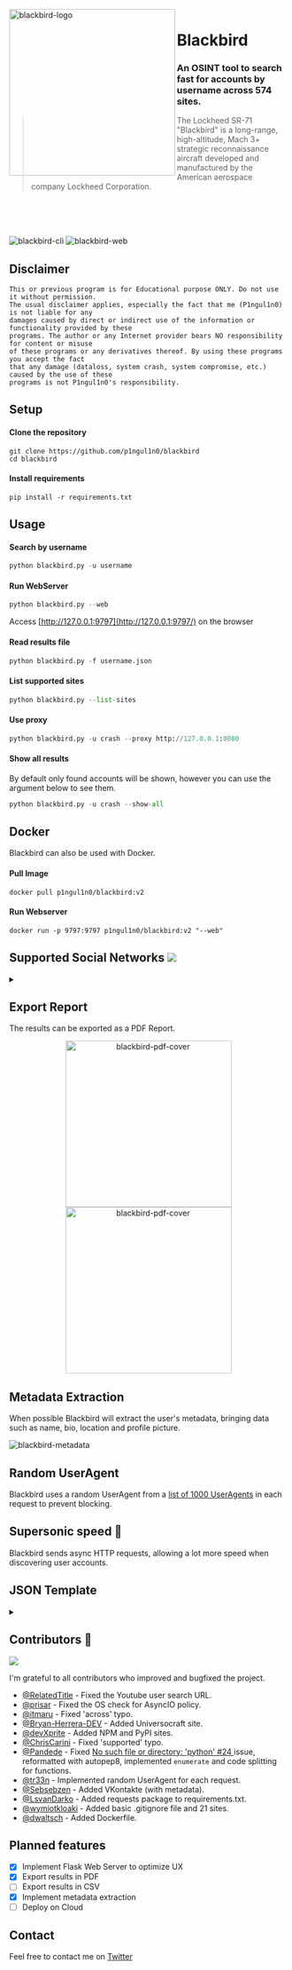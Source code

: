 <img alt="blackbird-logo" align="left" width="300" height="300" src="https://raw.githubusercontent.com/p1ngul1n0/badges/main/badges/20.png">
<h1>Blackbird</h1>

### An OSINT tool to search fast for accounts by username across 574 sites.
> The Lockheed SR-71 "Blackbird" is a long-range, high-altitude, Mach 3+ strategic reconnaissance aircraft developed and manufactured by the American aerospace company Lockheed Corporation.

</br></br></br>

<img alt="blackbird-cli" align="center" src="https://raw.githubusercontent.com/p1ngul1n0/src/master/blackbird_printscreen.png">
<img alt="blackbird-web" align="center" src="https://raw.githubusercontent.com/p1ngul1n0/src/master/blackbird_web.png">


## Disclaimer
```
This or previous program is for Educational purpose ONLY. Do not use it without permission. 
The usual disclaimer applies, especially the fact that me (P1ngul1n0) is not liable for any 
damages caused by direct or indirect use of the information or functionality provided by these 
programs. The author or any Internet provider bears NO responsibility for content or misuse 
of these programs or any derivatives thereof. By using these programs you accept the fact 
that any damage (dataloss, system crash, system compromise, etc.) caused by the use of these 
programs is not P1ngul1n0's responsibility.
```




## Setup

#### Clone the repository
```shell
git clone https://github.com/p1ngul1n0/blackbird
cd blackbird
```

#### Install requirements
```shell
pip install -r requirements.txt
```

## Usage

#### Search by username
```python
python blackbird.py -u username
```
#### Run WebServer
```python
python blackbird.py --web
```
Access [http://127.0.0.1:9797](http://127.0.0.1:9797/) on the browser

#### Read results file
```python
python blackbird.py -f username.json
```
#### List supported sites
```python
python blackbird.py --list-sites
```
#### Use proxy
```python
python blackbird.py -u crash --proxy http://127.0.0.1:8080
```
#### Show all results
By default only found accounts will be shown, however you can use the argument below to see them.
```python
python blackbird.py -u crash --show-all
```

## Docker
Blackbird can also be used with Docker.
#### Pull Image
```
docker pull p1ngul1n0/blackbird:v2
```
#### Run Webserver
```
docker run -p 9797:9797 p1ngul1n0/blackbird:v2 "--web"
```

## Supported Social Networks <a name="social-networks"></a> ![](https://img.shields.io/badge/574--red)
<details>
<summary></summary>
  
1. Facebook
2. YouTube
3. Twitter
4. Telegram
5. TikTok
6. Tinder
7. Instagram
8. Pinterest
9. Snapchat
10. Reddit
11. Soundcloud
12. Github
13. Steam
14. Linktree
15. Xbox Gamertag
16. Twitter Archived
17. Xvideos
18. PornHub
19. Xhamster
20. Periscope
21. AskFM
22. Vimeo
23. Pastebin
24. WordPress Profile
25. WordPress Site
26. AllMyLinks
27. Buzzfeed
28. JsFiddle
29. Sourceforge
30. Kickstarter
31. Smule
32. Blogspot
33. Tradingview
34. Internet Archive
35. Alura
36. Behance
37. MySpace
38. Disqus
39. Slideshare
40. Rumble
41. Ebay
42. RedBubble
43. Kik
44. Roblox
45. Armor Games
46. Fortnite Tracker
47. Duolingo
48. Chess
49. Shopify
50. Untappd
51. Last FM
52. Cash APP
53. Imgur
54. Trello
55. Minecraft
56. Patreon
57. DockerHub
58. Kongregate
59. Vine
60. Gamespot
61. Shutterstock
62. Chaturbate
63. ProtonMail
64. TripAdvisor
65. RapidAPI
66. HackTheBox
67. Wikipedia
68. Buymeacoffe
69. Arduino
70. League of Legends Tracker
71. Lego Ideas
72. Fiverr
73. Redtube
74. Dribble
75. Packet Storm Security
76. Ello
77. Medium
78. Hackaday
79. Keybase
80. HackerOne
81. BugCrowd
82. OneCompiler
83. TryHackMe
84. Lyrics Training
85. Expo
86. RAWG
87. Coroflot
88. Cloudflare
89. Wattpad
90. Mixlr
91. ImageShack
92. Freelancer
93. Dev To
94. BitBucket
95. Ko Fi
96. Flickr
97. HackerEarth
98. Spotify
99. Snapchat Stories
100. Audio Jungle
101. Avid Community
102. Bandlab
103. Carrd
104. CastingCallClub
105. Coderwall
106. Codewars
107. F3
108. Gab
109. Issuu
110. Steemit
111. Venmo
112. MODDB
113. COLOURlovers
114. Scheme Color
115. Roblox Trade
116. Aetherhub
117. BugBounty
118. Huntr
119. Universocraft
120. Wireclub
121. AminoApps
122. Trakt
123. Giphy
124. Minecraft List
125. SEOClerks
126. Mix
127. Codecademy
128. Bandcamp
129. Poshmark
130. hackster
131. BodyBuilding
132. Mastodon
133. IFTTT
134. Anime Planet
135. Destructoid
136. Gitee
137. Teknik
138. BitChute
139. The Tatto Forum
140. NPM
141. PyPI
142. HackenProof
143. VKontakte
144. About me
145. Dissenter
146. Designspiration
147. Fark
148. mmorpg
149. Pikabu
150. Playstation Network
151. Warrior Forum
152. Pxilart
153. 2Dimensions
154. 3dnews
155. 7Cups
156. 9GAG
157. Academia.edu
158. Airbit
159. Airliners
160. Alik.cz
161. Apple Developer
162. Apple Discussions
163. Asciinema
164. Ask Fedora
165. Audiojungle
166. Autofrage
167. BLIP.fm
168. Bazar.cz
169. Bezuzyteczna
170. Bikemap
171. BioHacking
172. Bitwarden Forum
173. 101010 pl
174. 3DNews
175. 7cup
176. 21buttons
177. about me
178. Adult_Forum
179. ADVFN
180. aflam
181. akniga
182. Albicla
183. allesovercrypto
184. allmylinks
185. Alloannonces
186. AllTrails
187. Ameblo
188. AmericanThinker
189. Aminoapps
190. AnimePlanet
191. aNobii
192. anonup
193. Apex Legends
194. Appian
195. Archive Of Our Own Account
196. ArmorGames
197. ArtBreeder
198. Artists & Clients
199. asciinema
200. ask fm
201. au ru
202. authorSTREAM
203. Ayfal
204. bblog_ru
205. BDSMLR
206. bdsmsingles
207. Bentbox
208. BiggerPockets
209. Bimpos
210. Bitbucket
211. Bitchute
212. bitcoin forum
213. BLIP fm
214. Blogger
215. blogi pl
216. Blogmarks
217. BodyBuilding com
218. Bookcrossing
219. Booth
220. Brickset
221. Bugcrowd
222. buymeacoffee
223. BuzzFeed
224. Buzznet
225. Carbonmade
226. Career habr
227. CaringBridge
228. carrd co
229. cash app
230. CD-Action
231. cda pl
232. championat
233. Chaos social
234. cHEEZburger
235. Chamsko
236. Chess com
237. Chomikuj pl
238. Chyoa
239. clusterdafrica
240. cnet
241. codeforces
242. codementor
243. contactos sex
244. coroflot
245. cracked_io
246. Cracked
247. crevado
248. crowdin
249. Cults3D
250. Cytoid
251. Dailymotion
252. darudar
253. dateinasia
254. datezone
255. Dating ru
256. Demotywatory
257. Designspriation
258. DeviantArt
259. dfgames
260. dev to
261. devRant
262. Diablo
263. diigo
264. Digitalspy
265. Discogs
266. Discourse
267. discuss elastic co
268. Dojoverse
269. Dribbble
270. Droners
271. easyen
272. eBay
273. Elftown
274. Ello co
275. Engadget
276. EPORNER
277. Etsy
278. EU_Voice
279. ExtraLunchMoney
280. Eyeem
281. Fabswingers
282. Facenama
283. Faktopedia
284. FanCentro
285. Fandom
286. fanpop
287. fansly
288. FatSecret
289. fcv
290. fedi lewactwo pl
291. Filmweb
292. Flipboard
293. Fodors Forum
294. forumprawne org
295. fotka
296. Foursquare
297. freelancer
298. freesound
299. FriendFinder
300. FriendFinder-X
301. Friendweb
302. FurAffinity
303. Furiffic
304. game_debate
305. Garmin connect
306. Geocaching
307. getmonero
308. Gettr
309. Gigapan
310. Girlfriendsmeet
311. gitea
312. GitHub
313. GitLab
314. gitee
315. gloria tv
316. gnome_extensions
317. gpodder net
318. grandprof
319. Gravatar
320. gumroad
321. Hacker News
322. Hackernoon
323. hackerearth
324. hamaha
325. Heylink
326. hiberworld
327. HomeDesign3D
328. Houzz
329. HubPages
330. Hubski
331. hugging_face
332. Iconfinder
333. icq-chat
334. ifunny
335. igromania
336. ilovegrowingmarijuana
337. imagefap
338. iMGSRC RU
339. imgur
340. Independent academia
341. InkBunny
342. InsaneJournal
343. instructables
344. Internet Archive Account
345. Internet Archive User Search
346. interpals
347. ipolska pl
348. issuu
349. JBZD
350. jeja pl
351. Jeuxvideo
352. Joe Monster
353. JSFiddle
354. Justforfans
355. kaggle
356. karab in
357. kik
358. Ko-Fi
359. Kotburger
360. kwejk pl
361. LibraryThing
362. lichess
363. LINE
364. linux org ru
365. Livejournal
366. lobste rs
367. lowcygier pl
368. MAGABOOK
369. MAGA-CHAT
370. Magix
371. MapMyTracks
372. Maroc_nl
373. Marshmallow
374. Martech
375. Massage Anywhere
376. mastodon
377. MCUUID (Minecraft)
378. medyczka pl
379. meet me
380. megamodels pl
381. memrise
382. Microsoft Technet Community
383. Minds
384. Mistrzowie
385. Mixi
386. Mmorpg
387. Mod DB
388. Moneysavingexpert
389. Motokiller
390. moxfield
391. Muck Rack
392. MyAnimeList
393. MyBuilder com
394. MyFitnessPal
395. my_instants
396. MyLot
397. mym fans
398. NameMC
399. naija_planet
400. nairaland
401. NaturalNews
402. Naver
403. netvibes
404. Newgrounds
405. newmeet
406. NotABug
407. oglaszamy24h pl
408. ok ru
409. okidoki
410. olx
411. Opencollective
412. OpenStreetMap
413. OPGG
414. Orbys
415. osu!
416. Our Freedom Book
417. ow ly
418. palnet
419. Parler
420. Parler archived profile
421. Parler archived posts
422. PatientsLikeMe
423. Patronite
424. PCGamer
425. PCPartPicker
426. Pewex
427. Photoblog
428. PhotoBucket
429. Picsart
430. Piekielni
431. pikabu
432. PinkBike
433. Plurk
434. Pokec
435. pokemonshowdown
436. Pokerstrategy
437. Polchat pl
438. policja2009
439. Poll Everywhere
440. pol social
441. polygon
442. popl
443. Pornhub Porn Stars
444. Pornhub Users
445. postcrossing
446. Producthunt
447. promodj
448. prv pl
449. public
450. QUEER
451. quitter pl
452. Quora
453. ReblogMe
454. redbubble
455. Researchgate
456. rigcz club
457. risk ru
458. rsi
459. Ruby Dating
460. RumbleChannel
461. RumbleUser
462. Salon24
463. SaraCarterShow
464. ScoutWiki
465. scratch
466. Seneporno
467. sentimente
468. setlist fm
469. SFD
470. Shanii Writes
471. Shesfreaky
472. shopify
473. shutterstock
474. skeb
475. Skypli
476. Skyrock
477. slant
478. slideshare
479. slides
480. SmashRun
481. smelsy
482. SmugMug
483. smule
484. soc citizen4 eu
485. SoliKick
486. SoundCloud
487. Soup
488. SpankPay
489. Speaker Deck
490. SpiceWorks
491. sporcle
492. steemit
493. StoryCorps
494. Stripchat
495. sukebei nyaa si
496. Suzuri
497. Swalifnet
498. szmer info
499. tabletoptournament
500. Tagged
501. TamTam
502. Tanuki pl
503. Taringa
504. taskrabbit
505. Teamtreehouse
506. Tellonym
507. TF2 Backpack Examiner
508. tfl net pl
509. thegatewaypundit
510. theguardian
511. themeforest
512. Thetattooforum
513. TotalWar
514. TrackmaniaLadder
515. tradingview
516. trakt
517. tripadvisor
518. tumblr
519. Tunefind
520. Twitcasting
521. Twitch
522. Twitter archived profile
523. Twitter archived tweets
524. twpro
525. Udemy
526. uid
527. Ultras Diary
528. ulub pl
529. unsplash
530. untappd
531. USA Life
532. Vero
533. vibilagare
534. viddler
535. VIP-blog
536. Virustotal
537. Vivino
538. vizjer pl
539. VK
540. Voice123
541. Voices com
542. vsco
543. Wanelo
544. warriorforum
545. watchmemore com
546. wattpad
547. Weasyl
548. wego
549. weheartit
550. weibo
551. Wikidot
552. Wimkin-PublicProfile
553. wishlistr
554. Wolni Słowianie
555. wordnik
556. WordPress
557. WordPress Support
558. Wowhead
559. Wykop
560. Xanga
561. xHamster
562. Xing
563. XVIDEOS-models
564. XVIDEOS-profiles
565. Yahoo! JAPAN Auction
566. Yazawaj
567. Yelp
568. zatrybi pl
569. Zbiornik
570. zhihu
571. Zillow
572. zmarsa com
573. Zomato
574. zoomitir

</details>

## Export Report
The results can be exported as a PDF Report.
<p float="left" align="center">
  <img alt="blackbird-pdf-cover" width="300" src="https://raw.githubusercontent.com/p1ngul1n0/src/master/blackbird_report_pdf_cover.png">
  <img alt="blackbird-pdf-cover" width="300" src="https://raw.githubusercontent.com/p1ngul1n0/src/master/blackbird_report_pdf_results.png">
</p>

## Metadata Extraction
When possible Blackbird will extract the user's metadata, bringing data such as name, bio, location and profile picture.

<img alt="blackbird-metadata" align="center" src="https://raw.githubusercontent.com/p1ngul1n0/src/master/blackbird_metadata.png">

## Random UserAgent
Blackbird uses a random UserAgent from a <a href="https://gist.github.com/pzb/b4b6f57144aea7827ae4">list of 1000 UserAgents</a> in each request to prevent blocking.

## Supersonic speed :rocket:
Blackbird sends async HTTP requests, allowing a lot more speed when discovering user accounts.

## JSON Template
<details>
  <summary></summary>
Blackbird uses JSON as a template to store and read data.

The <a href="https://github.com/p1ngul1n0/blackbird/blob/main/data.json">data.json</a> file store all sites that blackbird verify.


#### Params
- app - Site name
- url
- valid - Python expression that returns True when user exists
- id - Unique numeric  ID
- method - HTTP method
- json - JSON body POST (needs to be escaped, use this :point_right: https://codebeautify.org/json-escape-unescape)
- {username} - Username place (URL or Body)
- response.status - HTTP response status
- responseContent - Raw response body
- soup - Beautifulsoup parsed response body
- jsonData - JSON response body
- metadada - a list of objects to be scraped

#### Examples
GET
```JSON
    {
      "app": "ExampleAPP1",
      "url": "https://www.example.com/{username}",
      "valid": "response.status == 200",
      "id": 1,
      "method": "GET"
    }
```
POST JSON
```JSON
    {
      "app": "ExampleAPP2",
      "url": "https://www.example.com/user",
      "valid": "jsonData['message']['found'] == True",
      "json": "{{\"type\": \"username\",\"input\": \"{username}\"}}",
      "id": 2,
      "method": "POST"
    }
```
GET with Metadata extraction
```JSON
    {
      "app": "Twitter",
      "id": 3,
      "method": "GET",
      "url": "https://nitter.net/{username}",
      "valid": "response.status == 200",
      "metadata": [
        {
          "type": "generic-data",
          "key": "Name",
          "value": "soup.find('a', class_='profile-card-fullname')['title']"
        },
        {
          "type": "generic-data",
          "key": "Bio",
          "value": "soup.find('div',class_='profile-bio').string"
        },
        {
          "type": "generic-data",
          "key": "Site",
          "value": "soup.find('div',class_='profile-website').text.strip('\\t\\r\\n')"
        },
        {
          "type": "generic-data",
          "key": "Member since",
          "value": "soup.find('div',class_='profile-joindate').find('span')['title']"
        },
        {
          "type": "image",
          "key": "picture",
          "value": "'https://nitter.net'+soup.find('a', class_='profile-card-avatar')['href']"
        },
        {
          "type": "location",
          "key": "location",
          "value": "soup.select_one('.profile-location:nth-of-type(2)').text.strip('\\t\\r\\n')"
        }
      ]
    }
```
If you have any suggestion of a site to be included in the search, make a pull request following the template.
</details>

## Contributors 🏅
<a href="https://github.com/p1ngul1n0/blackbird/graphs/contributors">
  <img src="https://contrib.rocks/image?repo=p1ngul1n0/blackbird" />
</a>

I'm grateful to all contributors who improved and bugfixed the project.

- <a href="https://github.com/RelatedTitle">@RelatedTitle</a> - Fixed the Youtube user search URL.
- <a href="https://github.com/prisar">@prisar</a> - Fixed the OS check for AsyncIO policy.
- <a href="https://github.com/itmaru">@itmaru</a> - Fixed 'across' typo.
- <a href="https://github.com/Bryan-Herrera-DEV">@Bryan-Herrera-DEV</a> - Added Universocraft site.
- <a href="https://github.com/devXprite">@devXprite</a> - Added NPM and PyPI sites.
- <a href="https://github.com/ChrisCarini">@ChrisCarini</a> - Fixed 'supported' typo.
- <a href="https://github.com/Pandede">@Pandede</a> - Fixed <a href="https://github.com/p1ngul1n0/blackbird/issues/24">No such file or directory: 'python' #24 </a> issue, reformatted with autopep8, implemented `enumerate` and code splitting for functions.
- <a href="https://github.com/tr33n">@tr33n</a> - Implemented random UserAgent for each request.
- <a href="https://github.com/Sebsebzen">@Sebsebzen</a> - Added VKontakte (with metadata).
- <a href="https://github.com/LsvanDarko">@LsvanDarko</a> - Added requests package to requirements.txt.
- <a href="https://github.com/wymiotkloaki">@wymiotkloaki</a> - Added basic .gitignore file and 21 sites.
- <a href="https://github.com/dwaltsch">@dwaltsch</a> - Added Dockerfile.

## Planned features

- [X] Implement Flask Web Server to optimize UX
- [X] Export results in PDF
- [ ] Export results in CSV
- [X] Implement metadata extraction
- [ ] Deploy on Cloud

## Contact
Feel free to contact me on <a href="https://twitter.com/p1ngul1n0">Twitter</a>
